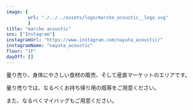 ```yaml
---
image: {
		url: "./../../assets/logo/marche_acoustic__logo.svg"
		}
title: "marche acoustic"
sns: ["Instagram"]
instagramUrl: "https://www.instagram.com/nayuta_acoustic/"
instagramName: "nayuta_acoustic"
floor: "1F"
dayOff: []
---
```


量り売り、身体にやさしい食材の販売、そして産直マーケットのエリアです。

量り売りでは、なるべくお持ち帰り用の瓶等をご用意ください。

また、なるべくマイバッグもご用意ください。
